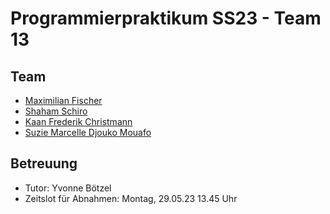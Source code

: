 Programmierpraktikum SS23 - Team 13
===================================

Team
----

- [Maximilian Fischer](mailto:maxfisch@rhrk.uni-kl.de)
- [Shaham  Schiro](mailto:schiro.shaham@gmail.com)
- [Kaan Frederik Christmann](mailto:kchristm@rhrk.uni-kl.de)
- [Suzie Marcelle Djouko Mouafo](mailto:mouafo@rhrk.uni-kl.de)


Betreuung
---------

- Tutor: Yvonne Bötzel
- Zeitslot für Abnahmen: Montag, 29.05.23 13.45 Uhr
